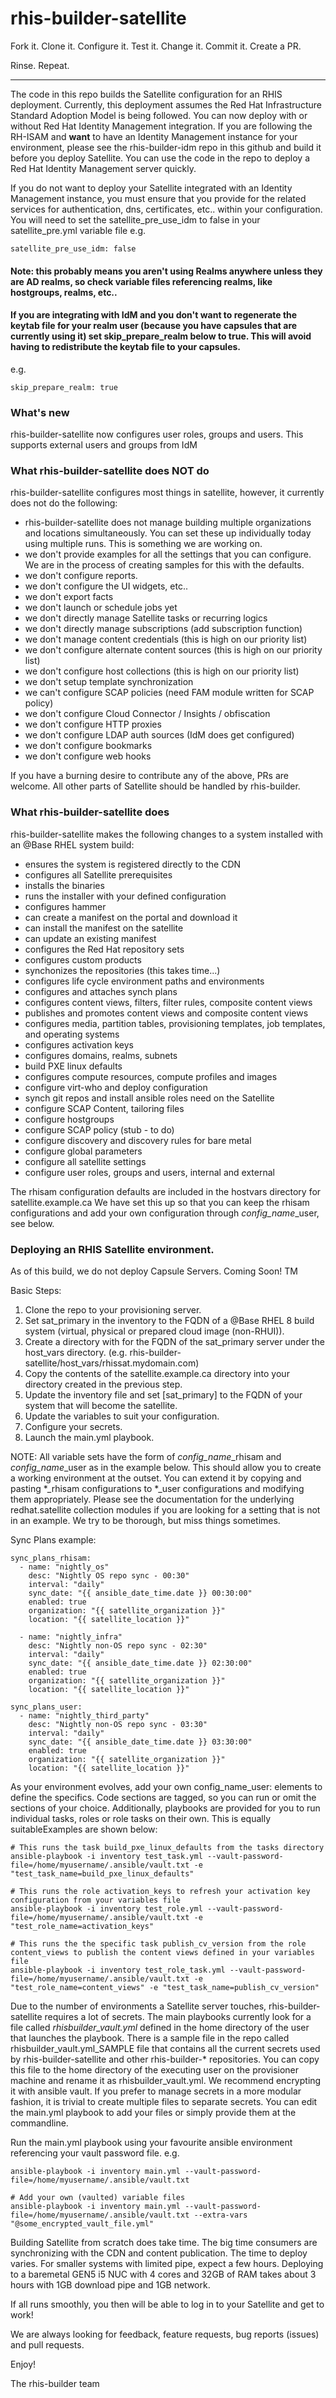 # rhis-builder-satellite

Fork it. Clone it. Configure it. Test it. Change it. Commit it. Create a PR.

Rinse. Repeat.

***

The code in this repo builds the Satellite configuration for an RHIS deployment. Currently, this deployment assumes the Red Hat Infrastructure Standard Adoption Model is being followed. You can now deploy with or without Red Hat Identity Management integration. If you are following the RH-ISAM and **want** to have an Identity Management instance for your environment, please see the rhis-builder-idm repo in this github and build it before you deploy Satellite. You can use the code in the repo to deploy a Red Hat Identity Management server quickly. 

If you do not want to deploy your Satellite integrated with an Identity Management instance, you must ensure that you provide for the related services for authentication, dns, certificates, etc.. within your configuration. You will need to set the satellite_pre_use_idm to false in your satellite_pre.yml variable file
e.g.
```
satellite_pre_use_idm: false
```
#### Note: this probably means you aren't using Realms anywhere unless they are AD realms, so check variable files referencing realms, like hostgroups, realms, etc..

#### If you are integrating with IdM and you don't want to regenerate the keytab file for your realm user (because you have capsules that are currently using it) set skip_prepare_realm below to true. This will avoid having to redistribute the keytab file to your capsules.
e.g.
```
skip_prepare_realm: true
```
### What's new
rhis-builder-satellite now configures user roles, groups and users. This supports external users and groups from IdM

### What rhis-builder-satellite does NOT do
rhis-builder-satellite configures most things in satellite, however, it currently does not do the following:
- rhis-builder-satellite does not manage building multiple organizations and locations simultaneously. You can set these up individually today using multiple runs. This is something we are working on.
- we don't provide examples for all the settings that you can configure. We are in the process of creating samples for this with the defaults.
- we don't configure reports.
- we don't configure the UI widgets, etc..
- we don't export facts
- we don't launch or schedule jobs yet
- we don't directly manage Satellite tasks or recurring logics
- we don't directly manage subscriptions (add subscription function)
- we don't manage content credentials (this is high on our priority list)
- we don't configure alternate content sources (this is high on our priority list)
- we don't configure host collections (this is high on our priority list)
- we don't setup template synchronization
- we can't configure SCAP policies (need FAM module written for SCAP policy)
- we don't configure Cloud Connector / Insights / obfiscation
- we don't configure HTTP proxies
- we don't configure LDAP auth sources (IdM does get configured)
- we don't configure bookmarks
- we don't configure web hooks

If you have a burning desire to contribute any of the above, PRs are welcome.
All other parts of Satellite should be handled by rhis-builder.

### What rhis-builder-satellite does

rhis-builder-satellite makes the following changes to a system installed with an @Base RHEL system build:
- ensures the system is registered directly to the CDN
- configures all Satellite prerequisites
- installs the binaries
- runs the installer with your defined configuration
- configures hammer
- can create a manifest on the portal and download it
- can install the manifest on the satellite
- can update an existing manifest
- configures the Red Hat repository sets
- configures custom products
- synchonizes the repositories (this takes time...)
- configures life cycle environment paths and environments
- configures and attaches synch plans
- configures content views, filters, filter rules, composite content views
- publishes and promotes content views and composite content views
- configures media, partition tables, provisioning templates, job templates, and operating systems
- configures activation keys
- configures domains, realms, subnets
- build PXE linux defaults
- configures compute resources, compute profiles and images
- configure virt-who and deploy configuration
- synch git repos and install ansible roles need on the Satellite
- configure SCAP Content, tailoring files
- configure hostgroups
- configure SCAP policy (stub - to do)
- configure discovery and discovery rules for bare metal
- configure global parameters
- configure all satellite settings
- configure user roles, groups and users, internal and external

The rhisam configuration defaults are included in the hostvars directory for satellite.example.ca
We have set this up so that you can keep the rhisam configurations and add your own configuration through *config_name*_user, see below.

### Deploying an RHIS Satellite environment.

As of this build, we do not deploy Capsule Servers. Coming Soon! TM

Basic Steps:
1. Clone the repo to your provisioning server.
2. Set sat_primary in the inventory to the FQDN of a @Base RHEL 8 build system (virtual, physical or prepared cloud image (non-RHUI)).
3. Create a directory with for the FQDN of the sat_primary server under the host_vars directory. (e.g. rhis-builder-satellite/host_vars/rhissat.mydomain.com)
4. Copy the contents of the satellite.example.ca directory into your directory created in the previous step.
5. Update the inventory file and set [sat_primary] to the FQDN of your system that will become the satellite.
6. Update the variables to suit your configuration.
7. Configure your secrets.
8. Launch the main.yml playbook.



NOTE: All variable sets have the form of *config_name*_rhisam and *config_name*_user as in the example below. This should allow you to create a working environment at the outset. You can extend it by copying and pasting *_rhisam configurations to *_user configurations and modifying them appropriately. Please see the documentation for the underlying redhat.satellite collection modules if you are looking for a setting that is not in an example. We try to be thorough, but miss things sometimes.

Sync Plans example:
```
sync_plans_rhisam:
  - name: "nightly_os"
    desc: "Nightly OS repo sync - 00:30"
    interval: "daily"
    sync_date: "{{ ansible_date_time.date }} 00:30:00"
    enabled: true
    organization: "{{ satellite_organization }}"
    location: "{{ satellite_location }}"

  - name: "nightly_infra"
    desc: "Nightly non-OS repo sync - 02:30"
    interval: "daily"
    sync_date: "{{ ansible_date_time.date }} 02:30:00"
    enabled: true
    organization: "{{ satellite_organization }}"
    location: "{{ satellite_location }}"

sync_plans_user:
  - name: "nightly_third_party"
    desc: "Nightly non-OS repo sync - 03:30"
    interval: "daily"
    sync_date: "{{ ansible_date_time.date }} 03:30:00"
    enabled: true
    organization: "{{ satellite_organization }}"
    location: "{{ satellite_location }}"

```
As your environment evolves, add your own config_name_user: elements to define the specifics. Code sections are tagged, so you can run or omit the sections of your choice. Additionally, playbooks are provided for you to run individual tasks, roles or role tasks on their own. This is equally suitableExamples are shown below:

```
# This runs the task build_pxe_linux_defaults from the tasks directory
ansible-playbook -i inventory test_task.yml --vault-password-file=/home/myusername/.ansible/vault.txt -e "test_task_name=build_pxe_linux_defaults"

# This runs the role activation_keys to refresh your activation key configuration from your variables file
ansible-playbook -i inventory test_role.yml --vault-password-file=/home/myusername/.ansible/vault.txt -e "test_role_name=activation_keys"

# This runs the the specific task publish_cv_version from the role content_views to publish the content views defined in your variables file
ansible-playbook -i inventory test_role_task.yml --vault-password-file=/home/myusername/.ansible/vault.txt -e "test_role_name=content_views" -e "test_task_name=publish_cv_version"
```

Due to the number of environments a Satellite server touches, rhis-builder-satellite requires a lot of secrets. 
The main playbooks currently look for a file called *rhisbuilder_vault.yml* defined in the home directory of the user that launches the playbook. There is a sample file in the repo called rhisbuilder_vault.yml_SAMPLE file that contains all the current secrets used by rhis-builder-satellite and other rhis-builder-* repositories. You can copy this file to the home directory of the executing user on the provisioner machine and rename it as rhisbuilder_vault.yml. We recommend encrypting it with ansible vault. If you prefer to manage secrets in a more modular fashion, it is trivial to create multiple files to separate secrets. You can edit the main.yml playbook to add your files or simply provide them at the commandline.

Run the main.yml playbook using your favourite ansible environment referencing your vault password file.  e.g.
```
ansible-playbook -i inventory main.yml --vault-password-file=/home/myusername/.ansible/vault.txt

# Add your own (vaulted) variable files
ansible-playbook -i inventory main.yml --vault-password-file=/home/myusername/.ansible/vault.txt --extra-vars "@some_encrypted_vault_file.yml"
```
Building Satellite from scratch does take time. The big time consumers are synchronizing with the CDN and content publication. The time to deploy varies. For smaller systems with limited pipe, expect a few hours. Deploying to a baremetal GEN5 i5 NUC with 4 cores and 32GB of RAM takes about 3 hours with 1GB download pipe and 1GB network. 

If all runs smoothly, you then will be able to log in to your Satellite and get to work! 

We are always looking for feedback, feature requests, bug reports (issues) and pull requests.

Enjoy!

The rhis-builder team

